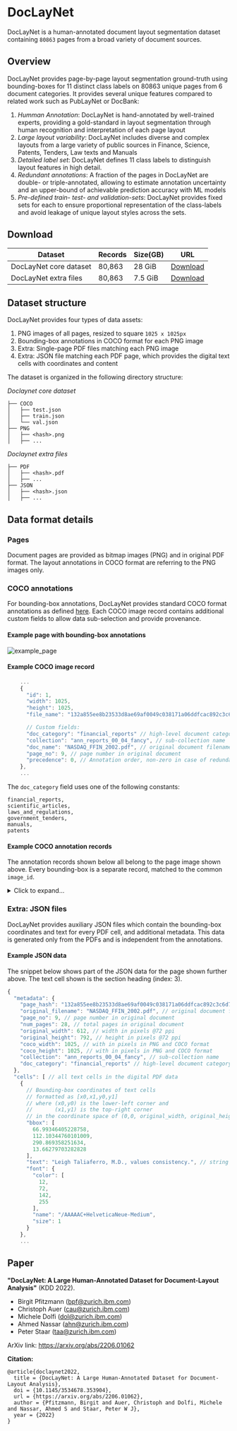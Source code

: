 # DocLayNet

DocLayNet is a human-annotated document layout segmentation dataset containing `80863` pages from a broad variety of document sources.


## Overview

DocLayNet provides page-by-page layout segmentation ground-truth using bounding-boxes for 11 distinct class labels on 80863 unique pages from 6 document categories. It provides several unique features compared to related work such as PubLayNet or DocBank:

1. *Humman Annotation*: DocLayNet is hand-annotated by well-trained experts, providing a gold-standard in layout segmentation through human recognition and interpretation of each page layout
2. *Large layout variability*: DocLayNet includes diverse and complex layouts from a large variety of public sources in Finance, Science, Patents, Tenders, Law texts and Manuals
3. *Detailed label set*: DocLayNet defines 11 class labels to distinguish layout features in high detail.
4. *Redundant annotations*: A fraction of the pages in DocLayNet are double- or triple-annotated, allowing to estimate annotation uncertainty and an upper-bound of achievable prediction accuracy with ML models
5. *Pre-defined train- test- and validation-sets*: DocLayNet provides fixed sets for each to ensure proportional representation of the class-labels and avoid leakage of unique layout styles across the sets.

## Download

| Dataset | Records | Size(GB) | URL  |
|------------------|---------|----------|-------------|
| DocLayNet core dataset| 80,863    | 28 GiB     | [Download](https://codait-cos-dax.s3.us.cloud-object-storage.appdomain.cloud/dax-doclaynet/1.0.0/DocLayNet_core.zip)|
| DocLayNet extra files| 80,863    | 7.5 GiB     | [Download](https://codait-cos-dax.s3.us.cloud-object-storage.appdomain.cloud/dax-doclaynet/1.0.0/DocLayNet_extra.zip)|


## Dataset structure

DocLayNet provides four types of data assets:

1. PNG images of all pages, resized to square `1025 x 1025px`
2. Bounding-box annotations in COCO format for each PNG image
3. Extra: Single-page PDF files matching each PNG image
4. Extra: JSON file matching each PDF page, which provides the digital text cells with coordinates and content

The dataset is organized in the following directory structure:

*Doclaynet core dataset*

```
├── COCO
│   ├── test.json
│   ├── train.json
│   └── val.json
├── PNG
│   ├── <hash>.png
│   ├── ...
```

*Doclaynet extra files*

```
├── PDF
│   ├── <hash>.pdf
│   ├── ...
├── JSON
│   ├── <hash>.json
│   ├── ...

```

## Data format details

### Pages
Document pages are provided as bitmap images (PNG) and in original PDF format. The layout annotations in COCO format are referring to the PNG images only.


### COCO annotations
For bounding-box annotations, DocLayNet provides standard COCO format annotations as defined [here](https://cocodataset.org/#format-data).
Each COCO image record contains additional custom fields to allow data sub-selection and provide provenance.


#### Example page with bounding-box annotations

![example_page](assets/132a855ee8b23533d8ae69af0049c038171a06ddfcac892c3c6d7e6b4091c642.png)

#### Example COCO image record

```js
    ...
    {
      "id": 1,
      "width": 1025,
      "height": 1025,
      "file_name": "132a855ee8b23533d8ae69af0049c038171a06ddfcac892c3c6d7e6b4091c642.png",

      // Custom fields:
      "doc_category": "financial_reports" // high-level document category
      "collection": "ann_reports_00_04_fancy", // sub-collection name
      "doc_name": "NASDAQ_FFIN_2002.pdf", // original document filename
      "page_no": 9, // page number in original document
      "precedence": 0, // Annotation order, non-zero in case of redundant double- or triple-annotation
    },
    ...
```

The `doc_category` field uses one of the following constants:

```
financial_reports,
scientific_articles,
laws_and_regulations,
government_tenders,
manuals,
patents
```


#### Example COCO annotation records

The annotation records shown below all belong to the page image shown above. Every bounding-box is a separate record, matched to the common `image_id`.

<details>
<summary>Click to expand...</summary>

```
  "annotations": [
    {
      "id": 8,
      "image_id": 1,
      "category_id": 1,
      "bbox": [
        210.06018382352943,
        31.14536268939389,
        173.9850743464052,
        39.270946654040586
      ],
      "segmentation": [
        [
          210.06018382352943,
          31.14536268939389,
          210.06018382352943,
          70.41630934343448,
          384.04525816993464,
          70.41630934343448,
          384.04525816993464,
          31.14536268939389
        ]
      ],
      "area": 6832.558573256964,
      "iscrowd": 0,
      "precedence": 0
    },
    {
      "id": 9,
      "image_id": 1,
      "category_id": 7,
      "bbox": [
        434.9334063800317,
        -0.4906348977078778,
        589.8585905504372,
        590.2337819428021
      ],
      "segmentation": [
        [
          434.9334063800317,
          -0.4906348977078778,
          434.9334063800317,
          589.7431470450942,
          1024.791996930469,
          589.7431470450942,
          1024.791996930469,
          -0.4906348977078778
        ]
      ],
      "area": 348154.46671203536,
      "iscrowd": 0,
      "precedence": 0
    },
    {
      "id": 10,
      "image_id": 1,
      "category_id": 8,
      "bbox": [
        66.99346405228758,
        112.10344760101009,
        290.869358251634,
        13.66279703282828
      ],
      "segmentation": [
        [
          66.99346405228758,
          112.10344760101009,
          66.99346405228758,
          125.76624463383837,
          357.8628223039216,
          125.76624463383837,
          357.8628223039216,
          112.10344760101009
        ]
      ],
      "area": 3974.0890048610913,
      "iscrowd": 0,
      "precedence": 0
    },
    {
      "id": 11,
      "image_id": 1,
      "category_id": 10,
      "bbox": [
        66.99346405228758,
        133.5865287247475,
        325.3560694444444,
        131.31064046717177
      ],
      "segmentation": [
        [
          66.99346405228758,
          133.5865287247475,
          66.99346405228758,
          264.89716919191926,
          392.34953349673196,
          264.89716919191926,
          392.34953349673196,
          133.5865287247475
        ]
      ],
      "area": 42722.71385863161,
      "iscrowd": 0,
      "precedence": 0
    },
    {
      "id": 12,
      "image_id": 1,
      "category_id": 10,
      "bbox": [
        66.99346405228758,
        272.84557828282834,
        325.4857017973857,
        131.3025
      ],
      "segmentation": [
        [
          66.99346405228758,
          272.84557828282834,
          66.99346405228758,
          404.14807828282835,
          392.4791658496732,
          404.14807828282835,
          392.4791658496732,
          272.84557828282834
        ]
      ],
      "area": 42737.08636025123,
      "iscrowd": 0,
      "precedence": 0
    },
    {
      "id": 13,
      "image_id": 1,
      "category_id": 10,
      "bbox": [
        66.99346405228758,
        414.8919160353536,
        325.69678145424837,
        80.83059406565656
      ],
      "segmentation": [
        [
          66.99346405228758,
          414.8919160353536,
          66.99346405228758,
          495.72251010101013,
          392.6902455065359,
          495.72251010101013,
          392.6902455065359,
          414.8919160353536
        ]
      ],
      "area": 26326.26433021921,
      "iscrowd": 0,
      "precedence": 0
    },
    {
      "id": 14,
      "image_id": 1,
      "category_id": 10,
      "bbox": [
        112.37566899509804,
        626.7556887626263,
        863.111772998366,
        310.9754294507576
      ],
      "segmentation": [
        [
          112.37566899509804,
          626.7556887626263,
          112.37566899509804,
          937.7311182133839,
          975.487441993464,
          937.7311182133839,
          975.487441993464,
          626.7556887626263
        ]
      ],
      "area": 268406.55427217163,
      "iscrowd": 0,
      "precedence": 0
    },
    {
      "id": 15,
      "image_id": 1,
      "category_id": 5,
      "bbox": [
        18.32874183006536,
        1005.2406660353536,
        7.4496732026143775,
        10.353535094696968
      ],
      "segmentation": [
        [
          18.32874183006536,
          1005.2406660353536,
          18.32874183006536,
          1015.5942011300506,
          25.77841503267974,
          1015.5942011300506,
          25.77841503267974,
          1005.2406660353536
        ]
      ],
      "area": 77.13045294729152,
      "iscrowd": 0,
      "precedence": 0
    },
    ...
  ]

```
</details>


### Extra: JSON files

DocLayNet provides auxiliary JSON files which contain the bounding-box coordinates and text for every PDF cell, and additional metadata. This data is generated only from the PDFs and is independent from the annotations.  

#### Example JSON data

The snippet below shows part of the JSON data for the page shown further above. The text cell shown is the section heading (index: 3). 

```js
{
  "metadata": {
    "page_hash": "132a855ee8b23533d8ae69af0049c038171a06ddfcac892c3c6d7e6b4091c642", // unique identifier, equal to filename
    "original_filename": "NASDAQ_FFIN_2002.pdf", // original document filename
    "page_no": 9, // page number in original document
    "num_pages": 28, // total pages in original document
    "original_width": 612, // width in pixels @72 ppi
    "original_height": 792, // height in pixels @72 ppi
    "coco_width": 1025, // with in pixels in PNG and COCO format
    "coco_height": 1025, // with in pixels in PNG and COCO format
    "collection": "ann_reports_00_04_fancy", // sub-collection name
    "doc_category": "financial_reports" // high-level document category
  },
  "cells": [ // all text cells in the digital PDF data
    {
      // Bounding-box coordinates of text cells
      // formatted as [x0,x1,y0,y1]
      // where (x0,y0) is the lower-left corner and
      //       (x1,y1) is the top-right corner
      // in the coordinate space of (0,0, original_width, original_height)
      "bbox": [
        66.99346405228758,
        112.10344760101009,
        290.869358251634,
        13.66279703282828
      ],
      "text": "Leigh Taliaferro, M.D., values consistency.", // string content of cell
      "font": {
        "color": [
          12,
          72,
          142,
          255
        ],
        "name": "/AAAAAC+HelveticaNeue-Medium",
        "size": 1
      }
    },
    ...
```


## Paper

**"DocLayNet: A Large Human-Annotated Dataset for Document-Layout Analysis"** (KDD 2022).

- Birgit Pfitzmann (bpf@zurich.ibm.com)
- Christoph Auer (cau@zurich.ibm.com)
- Michele Dolfi (dol@zurich.ibm.com)
- Ahmed Nassar (ahn@zurich.ibm.com)
- Peter Staar (taa@zurich.ibm.com)

ArXiv link: https://arxiv.org/abs/2206.01062

**Citation:**

```
@article{doclaynet2022,
  title = {DocLayNet: A Large Human-Annotated Dataset for Document-Layout Analysis},  
  doi = {10.1145/3534678.353904},
  url = {https://arxiv.org/abs/2206.01062},
  author = {Pfitzmann, Birgit and Auer, Christoph and Dolfi, Michele and Nassar, Ahmed S and Staar, Peter W J},
  year = {2022}
}
```

